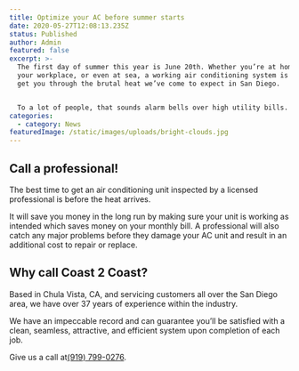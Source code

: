 ```yaml
---
title: Optimize your AC before summer starts
date: 2020-05-27T12:08:13.235Z
status: Published
author: Admin
featured: false
excerpt: >-
  The first day of summer this year is June 20th. Whether you’re at home, at
  your workplace, or even at sea, a working air conditioning system is going to
  get you through the brutal heat we’ve come to expect in San Diego.


  To a lot of people, that sounds alarm bells over high utility bills. Perhaps you can’t recall the last time you got your AC unit inspected. There’s one way to optimize your AC and prevent any kind of mechanical problems down the line.
categories:
  - category: News
featuredImage: /static/images/uploads/bright-clouds.jpg
---
```

## Call a professional!

The best time to get an air conditioning unit inspected by a licensed professional is before the heat arrives.

It will save you money in the long run by making sure your unit is working as intended which saves money on your monthly bill. A professional will also catch any major problems before they damage your AC unit and result in an additional cost to repair or replace.

## Why call Coast 2 Coast?

Based in Chula Vista, CA, and servicing customers all over the San Diego area, we have over 37 years of experience within the industry.

We have an impeccable record and can guarantee you’ll be satisfied with a clean, seamless, attractive, and efficient system upon completion of each job.

Give us a call at[(919) 799-0276](tel:+19197990276).
